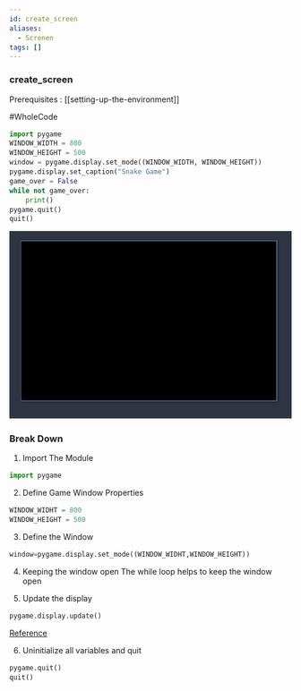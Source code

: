 ```yaml
---
id: create_screen
aliases:
  - Screnen
tags: []
---
```

### create_screen
Prerequisites : [[setting-up-the-environment]]

#WholeCode

```python
import pygame
WINDOW_WIDTH = 800
WINDOW_HEIGHT = 500
window = pygame.display.set_mode((WINDOW_WIDTH, WINDOW_HEIGHT))
pygame.display.set_caption("Snake Game")
game_over = False
while not game_over:
    print()
pygame.quit()
quit()
```
![blackScreen](./Screenshot_2024-02-23-17-18-04_2646x1024.png)

### Break Down

1. Import The Module
```python
import pygame
```
2.  Define Game Window Properties
```python
WINDOW_WIDHT = 800
WINDOW_HEIGHT = 500
```
3. Define the Window
```python
window=pygame.display.set_mode((WINDOW_WIDHT,WINDOW_HEIGHT))

```

4. Keeping the window open
		The while loop helps to keep the window open


5. Update the display 

```python
pygame.display.update()
```
[Reference](https://devdocs.io/pygame/ref/display#pygame.display.update)
 
6. Uninitialize all variables and quit
```python
pygame.quit()
quit()
```


